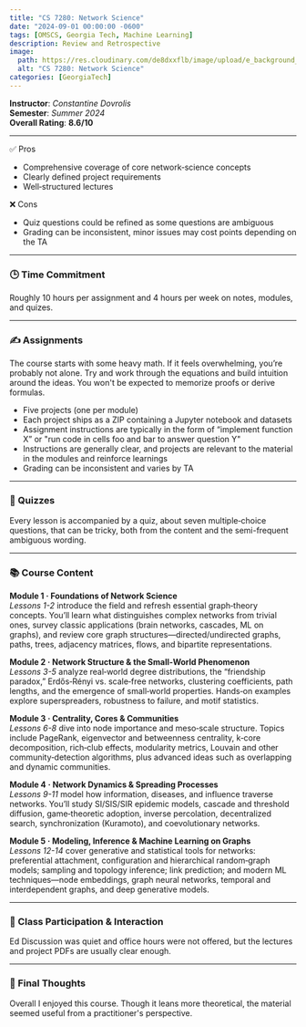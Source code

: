 ```yaml
---
title: "CS 7280: Network Science"
date: "2024-09-01 00:00:00 -0600"
tags: [OMSCS, Georgia Tech, Machine Learning]
description: Review and Retrospective
image:
  path: https://res.cloudinary.com/de8dxxflb/image/upload/e_background_removal/f_png/v1745382711/gatech_logo_q46ahl.jpg
  alt: "CS 7280: Network Science"
categories: [GeorgiaTech]
---
```


**Instructor**: *Constantine Dovrolis*  
**Semester**: *Summer 2024*  
**Overall Rating**: **8.6/10**

---

 ✅ Pros
- Comprehensive coverage of core network‑science concepts  
- Clearly defined project requirements  
- Well‑structured lectures  

 ❌ Cons
- Quiz questions could be refined as some questions are ambiguous
- Grading can be inconsistent, minor issues may cost points depending on the TA

---


### 🕒 Time Commitment

Roughly 10 hours per assignment and 4 hours per week on notes, modules, and quizes.

---

### ✍️ Assignments

The course starts with some heavy math. If it feels overwhelming, you’re probably not alone. Try and work through the equations and build intuition around the ideas. You won't be expected to memorize proofs or derive formulas.

- Five projects (one per module)  
- Each project ships as a ZIP containing a Jupyter notebook and datasets
- Assignment instructions are typically in the form of “implement function X” or "run code in cells foo and bar to answer question Y"  
- Instructions are generally clear, and projects are relevant to the material in the modules and reinforce learnings
- Grading can be inconsistent and varies by TA

---

### 📖 Quizzes

Every lesson is accompanied by a quiz, about seven multiple‑choice questions, that can be tricky, both from the content and the semi-frequent ambiguous wording.

---


### 📚 Course Content

**Module 1 · Foundations of Network Science**  
*Lessons 1-2* introduce the field and refresh essential graph‑theory concepts. You’ll learn what distinguishes complex networks from trivial ones, survey classic applications (brain networks, cascades, ML on graphs), and review core graph structures—directed/undirected graphs, paths, trees, adjacency matrices, flows, and bipartite representations.

**Module 2 · Network Structure & the Small‑World Phenomenon**  
*Lessons 3-5* analyze real‑world degree distributions, the “friendship paradox,” Erdős‑Rényi vs. scale‑free networks, clustering coefficients, path lengths, and the emergence of small‑world properties. Hands‑on examples explore superspreaders, robustness to failure, and motif statistics.

**Module 3 · Centrality, Cores & Communities**  
*Lessons 6-8* dive into node importance and meso‑scale structure. Topics include PageRank, eigenvector and betweenness centrality, k‑core decomposition, rich‑club effects, modularity metrics, Louvain and other community‑detection algorithms, plus advanced ideas such as overlapping and dynamic communities.

**Module 4 · Network Dynamics & Spreading Processes**  
*Lessons 9-11* model how information, diseases, and influence traverse networks. You’ll study SI/SIS/SIR epidemic models, cascade and threshold diffusion, game‑theoretic adoption, inverse percolation, decentralized search, synchronization (Kuramoto), and coevolutionary networks.

**Module 5 · Modeling, Inference & Machine Learning on Graphs**  
*Lessons 12-14* cover generative and statistical tools for networks: preferential attachment, configuration and hierarchical random‑graph models; sampling and topology inference; link prediction; and modern ML techniques—node embeddings, graph neural networks, temporal and interdependent graphs, and deep generative models.

---

### 💬 Class Participation & Interaction

Ed Discussion was quiet and office hours were not offered, but the lectures and project PDFs are usually clear enough.

---

### 💭 Final Thoughts

Overall I enjoyed this course. Though it leans more theoretical, the material seemed useful from a practitioner's perspective.
